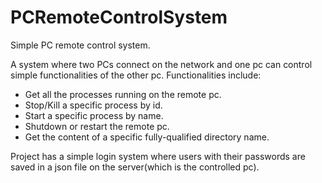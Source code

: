 # PCRemoteControlSystem
Simple PC remote control system.

A system where two PCs connect on the network and one pc can control simple functionalities of the other pc.
Functionalities include:
- Get all the processes running on the remote pc.
- Stop/Kill a specific process by id.
- Start a specific process by name.
- Shutdown or restart the remote pc.
- Get the content of a specific fully-qualified directory name.

Project has a simple login system where users with their passwords are saved in a json file on the server(which is the controlled pc).
